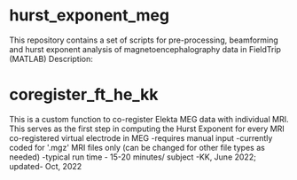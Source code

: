 # hurst_exponent_meg
This repository contains a set of scripts for pre-processing, beamforming and hurst exponent analysis of magnetoencephalography data in FieldTrip (MATLAB)
Description: 

# coregister_ft_he_kk 
This is a custom function to co-register Elekta MEG data with individual MRI. This serves as the first step in computing the Hurst Exponent for every MRI co-registered virtual electrode in MEG
-requires manual input
-currently coded for '.mgz' MRI files only (can be changed for other file types as needed) 
-typical run time - 15-20 minutes/ subject 
-KK, June 2022; updated- Oct, 2022

# 
